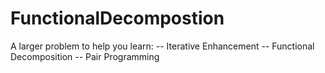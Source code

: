 # FunctionalDecompostion
A larger problem to help you learn:
  -- Iterative Enhancement
  -- Functional Decomposition
  -- Pair Programming
